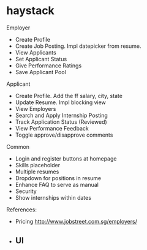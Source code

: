 haystack
========

Employer
* Create Profile
* Create Job Posting. Impl datepicker from resume.
* View Applicants
* Set Applicant Status
* Give Performance Ratings
* Save Applicant Pool

Applicant
* Create Profile. Add the ff salary, city, state
* Update Resume. Impl blocking view
* View Employers
* Search and Apply Internship Posting
* Track Application Status (Reviewed)
* View Performance Feedback
* Toggle approve/disapprove comments

Common
* Login and register buttons at homepage
* Skills placeholder
* Multiple resumes
* Dropdown for positions in resume
* Enhance FAQ to serve as manual
* Security
* Show internships within dates

References:
 * Pricing http://www.jobstreet.com.sg/employers/
 * UI
 	- 